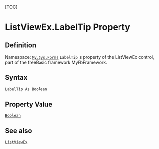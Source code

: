 [TOC]
# ListViewEx.LabelTip Property

## Definition
Namespace: [`My.Sys.Forms`](My.Sys.Forms.md)
`LabelTip` is property of the ListViewEx control, part of the freeBasic framework MyFbFramework.
## Syntax
```freeBasic
LabelTip As Boolean
```
## Property Value
[`Boolean`]("https://www.freebasic.net/wiki/KeyPgBoolean")
## See also
[`ListViewEx`](ListViewEx.md)
